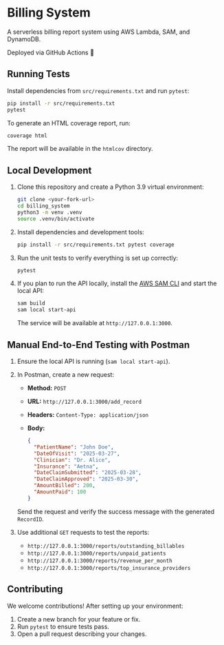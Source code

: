 # Billing System

A serverless billing report system using AWS Lambda, SAM, and DynamoDB.

Deployed via GitHub Actions 🚀


## Running Tests

Install dependencies from `src/requirements.txt` and run `pytest`:

```bash
pip install -r src/requirements.txt
pytest
```

To generate an HTML coverage report, run:

```bash
coverage html
```

The report will be available in the `htmlcov` directory.

## Local Development

1. Clone this repository and create a Python 3.9 virtual environment:

   ```bash
   git clone <your-fork-url>
   cd billing_system
   python3 -m venv .venv
   source .venv/bin/activate
   ```

2. Install dependencies and development tools:

   ```bash
   pip install -r src/requirements.txt pytest coverage
   ```

3. Run the unit tests to verify everything is set up correctly:

   ```bash
   pytest
   ```

4. If you plan to run the API locally, install the [AWS SAM CLI](https://docs.aws.amazon.com/serverless-application-model/latest/developerguide/install-sam-cli.html) and start the local API:

   ```bash
   sam build
   sam local start-api
   ```

   The service will be available at `http://127.0.0.1:3000`.

## Manual End-to-End Testing with Postman

1. Ensure the local API is running (`sam local start-api`).
2. In Postman, create a new request:
   - **Method:** `POST`
   - **URL:** `http://127.0.0.1:3000/add_record`
   - **Headers:** `Content-Type: application/json`
   - **Body:**

     ```json
     {
       "PatientName": "John Doe",
       "DateOfVisit": "2025-03-27",
       "Clinician": "Dr. Alice",
       "Insurance": "Aetna",
       "DateClaimSubmitted": "2025-03-28",
       "DateClaimApproved": "2025-03-30",
       "AmountBilled": 200,
       "AmountPaid": 100
     }
     ```

   Send the request and verify the success message with the generated `RecordID`.

3. Use additional `GET` requests to test the reports:
   - `http://127.0.0.1:3000/reports/outstanding_billables`
   - `http://127.0.0.1:3000/reports/unpaid_patients`
   - `http://127.0.0.1:3000/reports/revenue_per_month`
   - `http://127.0.0.1:3000/reports/top_insurance_providers`

## Contributing

We welcome contributions! After setting up your environment:

1. Create a new branch for your feature or fix.
2. Run `pytest` to ensure tests pass.
3. Open a pull request describing your changes.
